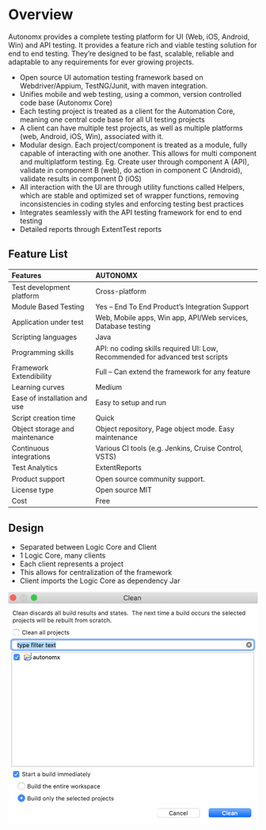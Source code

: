 # Overview

Autonomx provides a complete testing platform for UI \(Web, iOS, Android, Win\) and API testing. It provides a feature rich and viable testing solution for end to end testing. They’re designed to be fast, scalable, reliable and adaptable to any requirements for ever growing projects.

* Open source UI automation testing framework based on Webdriver/Appium, TestNG/Junit, with maven integration.
* Unifies mobile and web testing, using a common, version controlled code base \(Autonomx Core\)
* Each testing project is treated as a client for the Automation Core, meaning one central code base for all UI testing projects
* A client can have multiple test projects, as well as multiple platforms \(web, Android, iOS, Win\), associated with it.
* Modular design. Each project/component is treated as a module,  fully capable of interacting with one another. This allows for multi component and multiplatform testing. Eg. Create user through component A \(API\), validate in component B \(web\), do action in component C \(Android\), validate results in component D \(iOS\)
* All interaction with the UI are through utility functions called Helpers, which are stable and optimized set of wrapper functions, removing inconsistencies in coding styles and enforcing testing best practices
* Integrates seamlessly with the API testing framework for end to end testing
* Detailed reports through ExtentTest reports

## Feature List



| Features | AUTONOMX |
| :--- | :--- |
| Test development platform | Cross-platform |
| Module Based Testing | Yes – End To End Product’s Integration Support |
| Application under test | Web, Mobile apps, Win app, API/Web services, Database testing |
| Scripting languages | Java |
| Programming skills | API: no coding skills required  UI: Low, Recommended for advanced test scripts |
| Framework Extendibility | Full – Can extend the framework for any feature |
| Learning curves | Medium |
| Ease of installation and use | Easy to setup and run |
| Script creation time | Quick |
| Object storage and maintenance | Object repository, Page object mode. Easy maintenance |
| Continuous integrations | Various CI tools \(e.g. Jenkins, Cruise Control, VSTS\) |
| Test Analytics | ExtentReports |
| Product support | Open source community support. |
| License type | Open source MIT |
| Cost | Free |

## Design

* Separated between Logic Core and Client
* 1 Logic Core, many clients
* Each client represents a project
* This allows for centralization of the framework
* Client imports the Logic Core as dependency Jar

![](.gitbook/assets/image%20%28103%29.png)

## 

